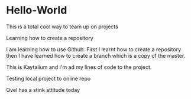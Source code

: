 # Hello-World
This is a total cool way to team up on projects

Learning how to create a repository

I am learning how to use Github.
First I learnt how to create a repository then I have learned how to create a branch which is a copy of the master.

This is Kaytalium and i'm ad my lines of code to the project.

Testing local project to online repo

Ovel has a stink attitude today
